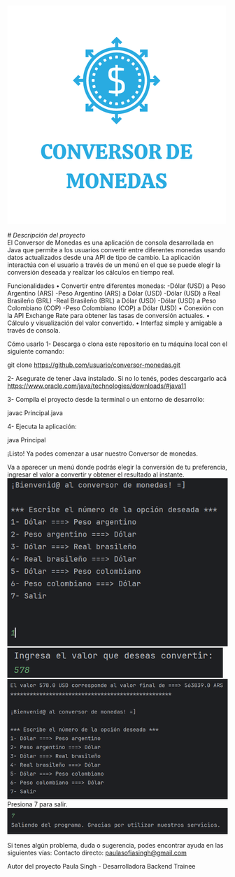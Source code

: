 ![Conversor de Monedas](media/conversorDeMonedas.png)

<em> # Descripción del proyecto </em>
<br> El Conversor de Monedas es una aplicación de consola desarrollada en Java que permite a los usuarios convertir entre diferentes monedas usando datos actualizados desde una API de tipo de cambio. La aplicación interactúa con el usuario a través de un menú en el que se puede elegir la conversión deseada y realizar los cálculos en tiempo real.

Funcionalidades
• Convertir entre diferentes monedas:
-Dólar (USD) a Peso Argentino (ARS)
-Peso Argentino (ARS) a Dólar (USD)
-Dólar (USD) a Real Brasileño (BRL)
-Real Brasileño (BRL) a Dólar (USD)
-Dólar (USD) a Peso Colombiano (COP)
-Peso Colombiano (COP) a Dólar (USD)
• Conexión con la API Exchange Rate para obtener las tasas de conversión actuales.
• Cálculo y visualización del valor convertido.
• Interfaz simple y amigable a través de consola.

Cómo usarlo
1- Descarga o clona este repositorio en tu máquina local con el siguiente comando:

git clone https://github.com/usuario/conversor-monedas.git

2- Asegurate de tener Java instalado. Si no lo tenés, podes descargarlo acá https://www.oracle.com/java/technologies/downloads/#java11

3- Compila el proyecto desde la terminal o un entorno de desarrollo:

javac Principal.java

4- Ejecuta la aplicación:

java Principal

¡Listo! Ya podes comenzar a usar nuestro Conversor de monedas.

Va a aparecer un menú donde podrás elegir la conversión de tu preferencia, ingresar el valor a convertir y obtener el resultado al instante.
![Imagen del menú del programa](media/captura1.png)
![Ejemplo de ingreso de opción 1](media/captura2.png)
![Ingreso de cantidad a convertir](media/captura3.png)
Presiona 7 para salir.
![Salir del programa](media/captura4.png)

Si tenes algún problema, duda o sugerencia, podes encontrar ayuda en las siguientes vías:
Contacto directo: paulasofiasingh@gmail.com

Autor del proyecto
Paula Singh - Desarrolladora Backend Trainee